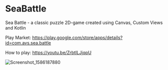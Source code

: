# SeaBattle
Sea Battle - a classic puzzle 2D-game created using Canvas, Custom Views and Kotlin

Play Market: https://play.google.com/store/apps/details?id=com.avs.sea.battle

How to play: https://youtu.be/ZrbtILJjqpU

![Screenshot_1586187880](https://lh3.googleusercontent.com/vwuQ-h4H-9JZB1D9dc1u8rMuFgFaSQkRrPlrr39GMJsl7aiQaXI8xlAwM-pchu0B6Co=w2880-h1506)
